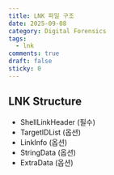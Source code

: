```yaml
---
title: LNK 파일 구조
date: 2025-09-08
category: Digital Forensics
tags:
  - lnk
comments: true
draft: false
sticky: 0
---
```

## LNK Structure
- ShellLinkHeader (필수)
- TargetIDList (옵션)
- LinkInfo (옵션)
- StringData (옵션)
- ExtraData (옵션)

